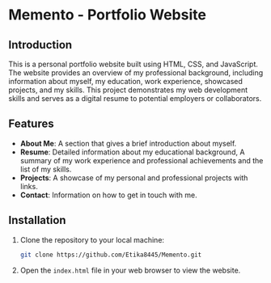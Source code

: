 # Memento - Portfolio Website

## Introduction

This is a personal portfolio website built using HTML, CSS, and JavaScript. The website provides an overview of my professional background, including information about myself, my education, work experience, showcased projects, and my skills. This project demonstrates my web development skills and serves as a digital resume to potential employers or collaborators.

## Features

- **About Me**: A section that gives a brief introduction about myself.
- **Resume**: Detailed information about my educational background, A summary of my work experience and professional achievements and the list of my skills.
- **Projects**: A showcase of my personal and professional projects with links.
- **Contact**: Information on how to get in touch with me.

## Installation

1. Clone the repository to your local machine:

    ```bash
    git clone https://github.com/Etika8445/Memento.git
    ```
2. Open the `index.html` file in your web browser to view the website.
